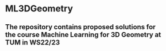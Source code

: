 # ML3DGeometry

## The repository contains proposed solutions for the course Machine Learning for 3D Geometry at TUM in WS22/23
